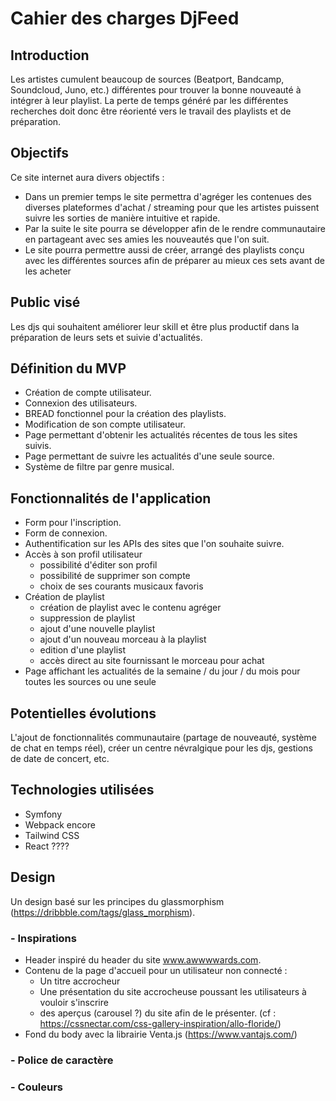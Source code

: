 # Cahier des charges DjFeed

## Introduction
Les artistes cumulent beaucoup de sources (Beatport, Bandcamp, Soundcloud, Juno, etc.) différentes pour trouver la bonne nouveauté à intégrer à leur playlist. La perte de temps généré par les différentes recherches doit donc être réorienté vers le travail des playlists et de préparation.  

## Objectifs

Ce site internet aura divers objectifs :
- Dans un premier temps le site permettra d'agréger les contenues des diverses plateformes d'achat / streaming pour que les artistes puissent suivre les sorties de manière intuitive et rapide.
- Par la suite le site pourra se développer afin de le rendre communautaire en partageant avec ses amies les nouveautés que l'on suit.
- Le site pourra permettre aussi de créer, arrangé des playlists conçu avec les différentes sources afin de préparer au mieux ces sets avant de les acheter

## Public visé
Les djs qui souhaitent améliorer leur skill et être plus productif dans la préparation de leurs sets et suivie d'actualités.

## Définition du MVP
- Création de compte utilisateur.
- Connexion des utilisateurs.
- BREAD fonctionnel pour la création des playlists.
- Modification de son compte utilisateur.
- Page permettant d'obtenir les actualités récentes de tous les sites suivis.
- Page permettant de suivre les actualités d'une seule source.
- Système de filtre par genre musical.

## Fonctionnalités de l'application
- Form pour l'inscription.
- Form de connexion.
- Authentification sur les APIs des sites que l'on souhaite suivre.
- Accès à son profil utilisateur
    - possibilité d'éditer son profil
    - possibilité de supprimer son compte
    - choix de ses courants musicaux favoris
- Création de playlist
    - création de playlist avec le contenu agréger
    - suppression de playlist
    - ajout d'une nouvelle playlist
    - ajout d'un nouveau morceau à la playlist
    - edition d'une playlist
    - accès direct au site fournissant le morceau pour achat
- Page affichant les actualités de la semaine / du jour / du mois pour toutes les sources ou une seule

## Potentielles évolutions
L'ajout de fonctionnalités communautaire (partage de nouveauté, système de chat en temps réel), créer un centre névralgique pour les djs, gestions de date de concert, etc.

## Technologies utilisées
- Symfony
- Webpack encore
- Tailwind CSS  
- React ????

## Design
Un design basé sur les principes du glassmorphism (https://dribbble.com/tags/glass_morphism).


### - Inspirations
- Header inspiré du header du site www.awwwwards.com.
- Contenu de la page d'accueil pour un utilisateur non connecté :
    - Un titre accrocheur
    - Une présentation du site accrocheuse poussant les utilisateurs à vouloir s'inscrire
    - des aperçus (carousel ?) du site afin de le présenter.
      (cf : https://cssnectar.com/css-gallery-inspiration/allo-floride/)
- Fond du body avec la librairie Venta.js (https://www.vantajs.com/)

### - Police de caractère

### - Couleurs

